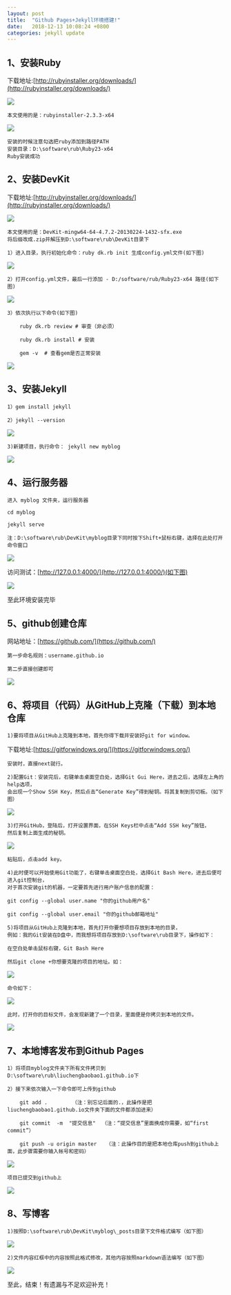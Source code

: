 ```yaml
---
layout: post
title:  "Github Pages+Jekyll环境搭建!"
date:   2018-12-13 10:08:24 +0800
categories: jekyll update
---
```

## 1、安装Ruby

  下载地址:[http://rubyinstaller.org/downloads/](http://rubyinstaller.org/downloads/)
	
![](/assets/2018-12-13/img/1.jpg)

	本文使用的是：rubyinstaller-2.3.3-x64
	
![](/assets/2018-12-13/img/2.jpg)

	安装的时候注意勾选把ruby添加到路径PATH
	安装目录：D:\software\rub\Ruby23-x64
	Ruby安装成功

## 2、安装DevKit

  下载地址:[http://rubyinstaller.org/downloads/](http://rubyinstaller.org/downloads/)
	
![](/assets/2018-12-13/img/3.jpg)

	本文使用的是：DevKit-mingw64-64-4.7.2-20130224-1432-sfx.exe
	将后缀改成.zip并解压到D:\software\rub\DevKit目录下
	
	1）进入目录，执行初始化命令：ruby dk.rb init 生成config.yml文件(如下图)
	
![](/assets/2018-12-13/img/4.jpg)	

	2）打开config.yml文件，最后一行添加 - D:/software/rub/Ruby23-x64 路径(如下图)
	
![](/assets/2018-12-13/img/5.jpg)	

	3）依次执行以下命令(如下图)
		
		ruby dk.rb review # 审查（非必须）
		
		ruby dk.rb install # 安装

		gem -v  # 查看gem是否正常安装

![](/assets/2018-12-13/img/6.jpg)

## 3、安装Jekyll
	
	1）gem install jekyll
	
	2）jekyll --version
	
![](/assets/2018-12-13/img/7.jpg)

	3)新建项目，执行命令： jekyll new myblog
	
![](/assets/2018-12-13/img/8.jpg)	
	
## 4、运行服务器	
	
	进入 myblog 文件夹，运行服务器
	
	cd myblog
	
	jekyll serve
	
	注：D:\software\rub\DevKit\myblog目录下同时按下Shift+鼠标右键，选择在此处打开命令窗口

![](/assets/2018-12-13/img/9.jpg)

  访问测试：[http://127.0.0.1:4000/](http://127.0.0.1:4000/)(如下图)
	
![](/assets/2018-12-13/img/10.jpg)

至此环境安装完毕
	
## 5、github创建仓库		
  网站地址：[https://github.com/](https://github.com/)
	
	第一步命名规则：username.github.io
	
	第二步直接创建即可
	
![](/assets/2018-12-13/img/11.jpg)	
	
## 6、将项目（代码）从GitHub上克隆（下载）到本地仓库	
	
	1)要将项目从GitHub上克隆到本地，首先你得下载并安装好git for window。
	
  下载地址:[https://gitforwindows.org/](https://gitforwindows.org/)
	
	安装时，直接next就行。
	
	2)配置Git：安装完后，右键单击桌面空白处，选择Git Gui Here，进去之后，选择左上角的help选项，
	会出现一个Show SSH Key，然后点击“Generate Key”得到秘钥。将其复制到剪切板。（如下图）

![](/assets/2018-12-13/img/12.jpg)	
	
	3)打开GitHub，登陆后，打开设置界面，在SSH Keys栏中点击“Add SSH key”按钮，
	然后复制上面生成的秘钥。
	
![](/assets/2018-12-13/img/13.jpg)		
	
	粘贴后，点击add key。
	
	4)此时便可以开始使用Git功能了，右键单击桌面空白处，选择Git Bash Here，进去后便可进入git控制台，
	对于首次安装git的机器，一定要首先进行用户账户信息的配置：

	git config --global user.name "你的github用户名"

	git config --global user.email "你的github邮箱地址"
	
	5)将项目从GitHub上克隆到本地，首先打开你要想项目存放到本地的目录，
	例如：我的Git安装在D盘中，而我想将项目存放到D:\software\rub目录下，操作如下：
	
	在空白处单击鼠标右键，Git Bash Here
	
	然后git clone +你想要克隆的项目的地址。如：
	
![](/assets/2018-12-13/img/14.jpg)	

	命令如下：
	
![](/assets/2018-12-13/img/15.jpg)	
	
	此时，打开你的目标文件，会发现新建了一个目录，里面便是你拷贝到本地的文件。
	
![](/assets/2018-12-13/img/16.jpg)	

## 7、本地博客发布到Github Pages

	1）将项目myblog文件夹下所有文件拷贝到D:\software\rub\liuchengbaobao1.github.io下

	2）接下来依次输入一下命令即可上传到github
		
		git add .        （注：别忘记后面的.，此操作是把liuchengbaobao1.github.io文件夹下面的文件都添加进来）

		git commit  -m  "提交信息"  （注：“提交信息”里面换成你需要，如“first commit”）

		git push -u origin master   （注：此操作目的是把本地仓库push到github上面，此步骤需要你输入帐号和密码）

![](/assets/2018-12-13/img/17.jpg)	

	项目已提交到github上

![](/assets/2018-12-13/img/18.jpg)	

## 8、写博客
	
	1)按照D:\software\rub\DevKit\myblog\_posts目录下文件格式编写（如下图）

![](/assets/2018-12-13/img/19.jpg)	
	
	2)文件内容红框中的内容按照此格式修改，其他内容按照markdown语法编写（如下图）
	
![](/assets/2018-12-13/img/20.jpg)		


至此，结束！有遗漏与不足欢迎补充！










